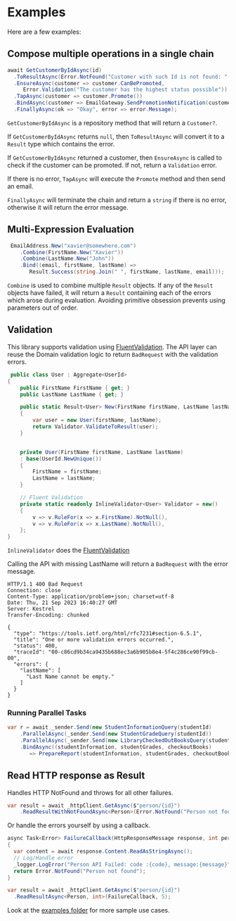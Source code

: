 # Examples

Here are a few examples:

## Compose multiple operations in a single chain

 ```csharp
await GetCustomerByIdAsync(id)
   .ToResultAsync(Error.NotFound("Customer with such Id is not found: " + id))
   .EnsureAsync(customer => customer.CanBePromoted,
      Error.Validation("The customer has the highest status possible"))
   .TapAsync(customer => customer.Promote())
   .BindAsync(customer => EmailGateway.SendPromotionNotification(customer.Email))
   .FinallyAsync(ok => "Okay", error => error.Message);
 ```

`GetCustomerByIdAsync` is a repository method that will return a `Customer?`.

If `GetCustomerByIdAsync` returns `null`, then `ToResultAsync` will convert it to a `Result` type which contains the error.

If `GetCustomerByIdAsync` returned a customer, then `EnsureAsync` is called to check if the customer can be promoted.
If not, return a `Validation` error.

If there is no error, `TapAsync` will execute the `Promote` method and then send an email.

`FinallyAsync` will terminate the chain and return a `string` if there is no error, otherwise it will return the error message.

## Multi-Expression Evaluation

```csharp
 EmailAddress.New("xavier@somewhere.com")
    .Combine(FirstName.New("Xavier"))
    .Combine(LastName.New("John"))
    .Bind((email, firstName, lastName) =>
       Result.Success(string.Join(" ", firstName, lastName, email)));
 ```

 `Combine` is used to combine multiple `Result` objects. If any of the `Result` objects have failed, it will return a `Result` containing each of the errors which arose during evaluation. Avoiding primitive obsession prevents using parameters out of order.

## Validation

This library supports validation using [FluentValidation](https://docs.fluentvalidation.net).
The API layer can reuse the Domain validation logic to return `BadRequest` with the validation errors.

```csharp
 public class User : Aggregate<UserId>
{
    public FirstName FirstName { get; }
    public LastName LastName { get; }

    public static Result<User> New(FirstName firstName, LastName lastName)
    {
        var user = new User(firstName, lastName);
        return Validator.ValidateToResult(user);
    }


    private User(FirstName firstName, LastName lastName)
    : base(UserId.NewUnique())
    {
        FirstName = firstName;
        LastName = lastName;
    }

    // Fluent Validation
    private static readonly InlineValidator<User> Validator = new()
    {
        v => v.RuleFor(x => x.FirstName).NotNull(),
        v => v.RuleFor(x => x.LastName).NotNull(),
    };
}
 ```

`InlineValidator` does the [FluentValidation](https://docs.fluentvalidation.net)

Calling the API with missing LastName will return a `BadRequest` with the error message.

```
HTTP/1.1 400 Bad Request
Connection: close
Content-Type: application/problem+json; charset=utf-8
Date: Thu, 21 Sep 2023 16:40:27 GMT
Server: Kestrel
Transfer-Encoding: chunked

{
  "type": "https://tools.ietf.org/html/rfc7231#section-6.5.1",
  "title": "One or more validation errors occurred.",
  "status": 400,
  "traceId": "00-c86cd9b34ca9435b688ec3a6b905b8e4-5f4c286ce90f99cb-00",
  "errors": {
    "lastName": [
      "Last Name cannot be empty."
    ]
  }
}
```

### Running Parallel Tasks

```csharp
var r = await _sender.Send(new StudentInformationQuery(studentId)
    .ParallelAsync(_sender.Send(new StudentGradeQuery(studentId))
    .ParallelAsync(_sender.Send(new LibraryCheckedOutBooksQuery(studentId))
    .BindAsync((studentInformation, studentGrades, checkoutBooks)
       => PrepareReport(studentInformation, studentGrades, checkoutBooks));
```

## Read HTTP response as Result

Handles HTTP NotFound and throws for all other failures.

```csharp
var result = await _httpClient.GetAsync($"person/{id}")
    .ReadResultWithNotFoundAsync<Person>(Error.NotFound("Person not found"));
```

Or handle the errors yourself by using a callback.
  
  ```csharp
async Task<Error> FailureCallback(HttpResponseMessage response, int personId)
{
    var content = await response.Content.ReadAsStringAsync();
    // Log/Handle error
    _logger.LogError("Person API Failed: code :{code}, message:{message}", response.StatusCode, content);
    return Error.NotFound("Person not found");
}

var result = await _httpClient.GetAsync($"person/{id}")
    .ReadResultAsync<Person, int>(FailureCallback, 5);

  ```

Look at the [examples folder](https://github.com/xavierjohn/FunctionalDDD/tree/main/Examples) for more sample use cases.